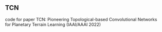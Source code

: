 ## TCN

code for paper TCN: Pioneering Topological-based Convolutional Networks for Planetary Terrain Learning (IAAI/AAAI 2022)
